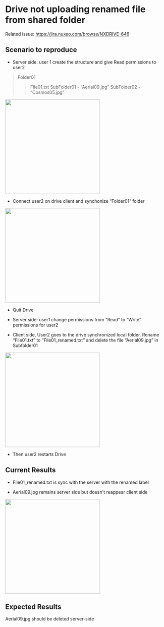 # Drive not uploading renamed file from shared folder

Related issue: https://jira.nuxeo.com/browse/NXDRIVE-646

## Scenario to reproduce

* Server side: user 1 create the structure and give Read permissions to user2
> Folder01
>> File01.txt
>> SubFolder01 - “Aerial09.jpg”
>> SubFolder02 - “Cosmos05.jpg”

<img src="/docs/Pictures/Scenario2-Pic1.png" width="300"/>

* Connect user2 on drive client and synchonize “Folder01” folder

<img src="/docs/Pictures/Scenario2-Pic2.png" width="300"/>

* Quit Drive

* Server side: user1 change permissions from “Read” to “Write” permissions for user2

* Client side, User2 goes to the drive synchronized local folder. Rename “File01.txt” to “File01_renamed.txt” and delete the file “Aerial09.jpg” in Subfolder01

<img src="/docs/Pictures/Scenario2-Pic3.png" width="300"/>

* Then user2 restarts Drive

## Current Results

* File01_renamed.txt is sync with the server with the renamed label

* Aerial09.jpg remains server side but doesn't reappear client side

<img src="/docs/Pictures/Scenario2-Pic4.png" width="300"/>


## Expected Results

Aerial09.jpg should be deleted server-side


